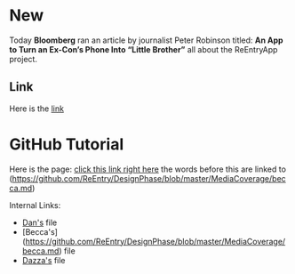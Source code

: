 # New

Today **Bloomberg** ran an article by journalist Peter Robinson titled: **An App to Turn an Ex-Con’s Phone Into “Little Brother”** all about the ReEntryApp project.

## Link
Here is the [link](http://www.businessweek.com/articles/2014-04-07/an-app-to-turn-an-ex-cons-phone-into-little-brother)

# GitHub Tutorial

Here is the page: [click this link right here](https://help.github.com/articles/github-flavored-markdown) the words before this are linked to (https://github.com/ReEntry/DesignPhase/blob/master/MediaCoverage/becca.md)

Internal Links:

* [Dan's](https://github.com/ReEntry/DesignPhase/blob/master/MediaCoverage/Dan.md) file
* [Becca's] (https://github.com/ReEntry/DesignPhase/blob/master/MediaCoverage/becca.md) file
* [Dazza's](https://github.com/ReEntry/DesignPhase/blob/master/MediaCoverage/dazza-file.md) file
